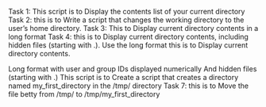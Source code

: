 Task 1: This script is to Display the contents list of your current directory
Task 2: this is to Write a script that changes the working directory to the user’s home directory.
Task 3: This to Display current directory contents in a long format
Task 4: this is to Display current directory contents, including hidden files (starting with .). Use the long format
this is to Display current directory contents.

Long format
with user and group IDs displayed numerically
And hidden files (starting with .)
This script is to Create a script that creates a directory named my_first_directory in the /tmp/ directory
Task 7: this is to Move the file betty from /tmp/ to /tmp/my_first_directory
